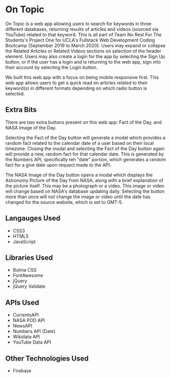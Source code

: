 # On Topic
On Topic is a web app allowing users to search for keywords in three different databases, returning results of articles and videos (sourced via YouTube) related to that keyword. This is all part of Team No Rest For The Students's Project One for UCLA's Fullstack Web Development Coding Bootcamp (September 2019 to March 2020). Users may expand or collapse the Related Articles or Related Videos sections on selection of the header element. Users may also create a login for the app by selecting the Sign Up button, or if the user has a login and is returning to the web app, sign into their account by selecting the Login button.

We built this web app with a focus on being mobile responsive first. This web app allows users to get a quick read on articles related to their keyword(s) in different formats depending on which radio button is selected.

## Extra Bits
There are two extra buttons present on this web app: Fact of the Day, and NASA Image of the Day. 

Selecting the Fact of the Day button will generate a modal which provides a random fact related to the calendar date of a user based on their local timezone. Closing the modal and selecting the Fact of the Day button again will provide a new, random fact for that calendar date. This is generated by the Numbers API, specifically teh "date" portion, which generates a random fact for a give date upon requect made to the API.

The NASA Image of the Day button opens a modal which displays the Astronomy Picture of the Day from NASA, along with a brief explanation of the picture itself. This may be a photograph or a video. This image or video will change based on NASA's database updating daily. Selecting the button more than once will not change the image or video until the date has changed for the source website, which is set to GMT-5.

## Langauges Used
* CSS3
* HTML5
* JavaScript

## Libraries Used
* Bulma CSS
* FontAwesome
* jQuery
* jQuery Validate

## APIs Used
* CurrentsAPI
* NASA POD API
* NewsAPI
* Numbers API (Date)
* Wikidata API
* YouTube Data API

## Other Technologies Used
* Firebase 
